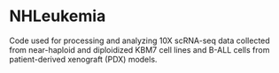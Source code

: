 # NHLeukemia
Code used for processing and analyzing 10X scRNA-seq data collected from near-haploid and diploidized KBM7 cell lines and B-ALL cells from patient-derived xenograft (PDX) models.
